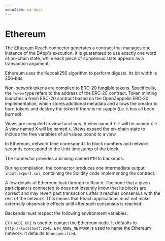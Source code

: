 ```yaml
---
menuItem: mi-docs
---
```


# Ethereum

The [Ethereum](https://ethereum.org/) Reach connector generates a contract that manages one instance of the DApp's execution. It is guaranteed to use exactly one word of on-chain state, while each piece of consensus state appears as a transaction argument.

Ethereum uses the Keccak256 algorithm to perform digests. Its bit width is 256-bits.

Non-network tokens are compiled to [ERC-20](https://ethereum.org/en/developers/docs/standards/tokens/erc-20/) fungible tokens. Specifically, the `Token` type refers to the address of the ERC-20 contract. Token minting launches a fresh ERC-20 contract based on the OpenZeppelin ERC-20 implementation, which stores additional metadata and allows the creator to burn tokens and destroy the token if there is no supply (i.e. it has all been burned).

Views are compiled to view functions. A view named `X.Y` will be named `X_Y`. A view named X will be named `X`. Views expand the on-chain state to include the free variables of all values bound to a view.

In Ethereum, network time corresponds to block numbers and network seconds correspond to the Unix timestamp of the block.

The connector provides a binding named `ETH` to backends.

During compilation, the connector produces one intermediate output: `input.export.sol`, containing the Solidity code implementing the contract.

A few details of Ethereum leak through to Reach. The node that a given participant is connected to does not instantly know that its blocks are correct and may revert past transactions after it reaches consensus with the rest of the network. This means that Reach applications must not make externally observable effects until after such consensus is reached.

Backends must respect the following environment variables:

`ETH_NODE_URI` is used to contact the Ethereum node. It defaults to `http://localhost:8545`.
`ETH_NODE_NETWORK` is used to name the Ethereum network. It defaults to `unspecified`.
